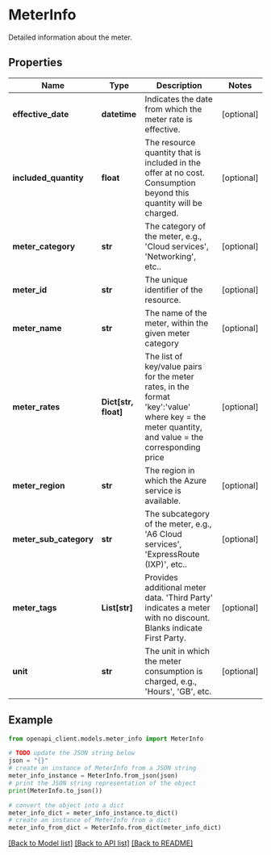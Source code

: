 # MeterInfo

Detailed information about the meter.

## Properties

Name | Type | Description | Notes
------------ | ------------- | ------------- | -------------
**effective_date** | **datetime** | Indicates the date from which the meter rate is effective. | [optional] 
**included_quantity** | **float** | The resource quantity that is included in the offer at no cost. Consumption beyond this quantity will be charged. | [optional] 
**meter_category** | **str** | The category of the meter, e.g., &#39;Cloud services&#39;, &#39;Networking&#39;, etc.. | [optional] 
**meter_id** | **str** | The unique identifier of the resource. | [optional] 
**meter_name** | **str** | The name of the meter, within the given meter category | [optional] 
**meter_rates** | **Dict[str, float]** | The list of key/value pairs for the meter rates, in the format &#39;key&#39;:&#39;value&#39; where key &#x3D; the meter quantity, and value &#x3D; the corresponding price | [optional] 
**meter_region** | **str** | The region in which the Azure service is available. | [optional] 
**meter_sub_category** | **str** | The subcategory of the meter, e.g., &#39;A6 Cloud services&#39;, &#39;ExpressRoute (IXP)&#39;, etc.. | [optional] 
**meter_tags** | **List[str]** | Provides additional meter data. &#39;Third Party&#39; indicates a meter with no discount. Blanks indicate First Party. | [optional] 
**unit** | **str** | The unit in which the meter consumption is charged, e.g., &#39;Hours&#39;, &#39;GB&#39;, etc. | [optional] 

## Example

```python
from openapi_client.models.meter_info import MeterInfo

# TODO update the JSON string below
json = "{}"
# create an instance of MeterInfo from a JSON string
meter_info_instance = MeterInfo.from_json(json)
# print the JSON string representation of the object
print(MeterInfo.to_json())

# convert the object into a dict
meter_info_dict = meter_info_instance.to_dict()
# create an instance of MeterInfo from a dict
meter_info_from_dict = MeterInfo.from_dict(meter_info_dict)
```
[[Back to Model list]](../README.md#documentation-for-models) [[Back to API list]](../README.md#documentation-for-api-endpoints) [[Back to README]](../README.md)


